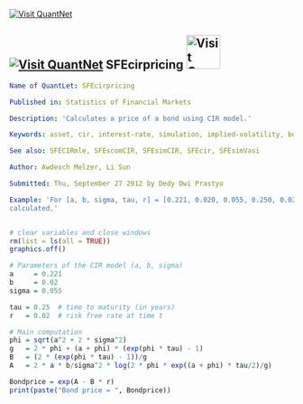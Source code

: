 
[<img src="https://github.com/QuantLet/Styleguide-and-Validation-procedure/blob/master/pictures/banner.png" alt="Visit QuantNet">](http://quantlet.de/index.php?p=info)

## [<img src="https://github.com/QuantLet/Styleguide-and-Validation-procedure/blob/master/pictures/qloqo.png" alt="Visit QuantNet">](http://quantlet.de/) **SFEcirpricing** [<img src="https://github.com/QuantLet/Styleguide-and-Validation-procedure/blob/master/pictures/QN2.png" width="60" alt="Visit QuantNet 2.0">](http://quantlet.de/d3/ia)

```yaml
Name of QuantLet: SFEcirpricing

Published in: Statistics of Financial Markets

Description: 'Calculates a price of a bond using CIR model.'

Keywords: asset, cir, interest-rate, simulation, implied-volatility, bond, price, Black, financial

See also: SFECIRmle, SFEscomCIR, SFEsimCIR, SFEcir, SFEsimVasi

Author: Awdesch Melzer, Li Sun

Submitted: Thu, September 27 2012 by Dedy Dwi Prastyo

Example: 'For [a, b, sigma, tau, r] = [0.221, 0.020, 0.055, 0.250, 0.020] a bond price of 0.995 is
calculated.'
```


```r

# clear variables and close windows
rm(list = ls(all = TRUE))
graphics.off()

# Parameters of the CIR model (a, b, sigma)
a     = 0.221
b     = 0.02
sigma = 0.055

tau = 0.25  # time to maturity (in years)
r   = 0.02  # risk free rate at time t

# Main computation
phi = sqrt(a^2 + 2 * sigma^2)
g   = 2 * phi + (a + phi) * (exp(phi * tau) - 1)
B   = (2 * (exp(phi * tau) - 1))/g
A   = 2 * a * b/sigma^2 * log(2 * phi * exp((a + phi) * tau/2)/g)

Bondprice = exp(A - B * r)
print(paste("Bond price = ", Bondprice))

```
